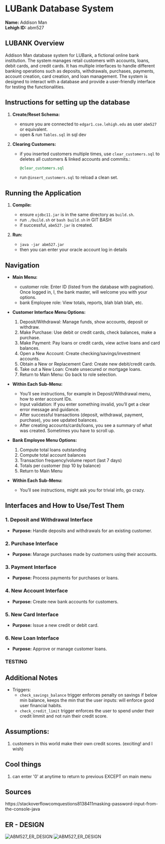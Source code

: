 # LUBank Database System

**Name:** Addison Man  
**Lehigh ID:** abm527 

## LUBANK Overview
Addison Man database system for LUBank, a fictional online bank institution. The system manages retail customers with accounts, loans, debit cards, and credit cards. It has multiple interfaces to handle different banking operations such as deposits, withdrawals, purchases, payments, account creation, card creation, and loan management. The system is designed to interact with a database and provide a user-friendly interface for testing the functionalities.

## Instructions for setting up the database
1. **Create/Reset Schema:**
   - ensure you are connected to `edgar1.cse.lehigh.edu` as user `abm527` or equivalent.
   - open & run `Tables.sql` in sql dev

3. **Clearing Customers:**
   - if you inserted customers multiple times, use `clear_customers.sql` to deletes all customers & linked accounts and commits.:
     ```sql
     @clear_customers.sql
     ```
   - run `@insert_customers.sql` to reload a clean set.

## Running the Application
1. **Compile:**
   - ensure `ojdbc11.jar` is in the same directory as `build.sh`.
   - run `./build.sh` or `bash build.sh` in GIT BASH
   - if successful, `abm527.jar` is created.

2. **Run:**
   - `java -jar abm527.jar`
   - then you can enter your oracle account log in details

## Navigation
- **Main Menu:**
  - customer role: Enter ID (listed from the database with pagination). Once logged in, I, the bank master, will welcome you with your options.
  - bank Employee role: View totals, reports, blah blah blah, etc.

- **Customer Interface Menu Options:**
  1. Deposit/Withdrawal: Manage funds, show accounts, deposit or withdraw.
  2. Make Purchase: Use debit or credit cards, check balances, make a purchase.
  3. Make Payment: Pay loans or credit cards, view active loans and card balances.
  4. Open a New Account: Create checking/savings/investment accounts.
  5. Obtain a New or Replacement Card: Create new debit/credit cards.
  6. Take out a New Loan: Create unsecured or mortgage loans.
  7. Return to Main Menu: Go back to role selection.

- **Within Each Sub-Menu:**
  - You’ll see instructions, for example in Deposit/Withdrawal menu, how to enter account IDs.
  - Input validation: If you enter something invalid, you’ll get a clear error message and guidance.
  - After successful transactions (deposit, withdrawal, payment, purchase), you see updated balances.
  - After creating accounts/cards/loans, you see a summary of what was created. Sometimes you have to scroll up.

- **Bank Employee Menu Options:**
  1. Compute total loans outstanding
  2. Compute total account balances
  3. Transaction frequency/volume report (last 7 days)
  4. Totals per customer (top 10 by balance)
  5. Return to Main Menu

- **Within Each Sub-Menu:**
  - You’ll see instructions, might ask you for trivial info, go crazy.

## **Interfaces and How to Use/Test Them**

### **1. Deposit and Withdrawal Interface**  
- **Purpose:** Handle deposits and withdrawals for an existing customer.  


### **2. Purchase Interface**  
- **Purpose:** Manage purchases made by customers using their accounts.  


### **3. Payment Interface**  
- **Purpose:** Process payments for purchases or loans.  


### **4. New Account Interface**  
- **Purpose:** Create new bank accounts for customers.  


### **5. New Card Interface**  
- **Purpose:** Issue a new credit or debit card.  


### **6. New Loan Interface**  
- **Purpose:** Approve or manage customer loans.  


### **TESTING**


## Additional Notes
- Triggers:
  - `check_savings_balance` trigger enforces penalty on savings if below min balance, keeps the min that the user inputs: will enforce good user financial habits.
  - `check_credit_limit` trigger enforces the user to spend under their credit limmit and not ruin their credit score.
  
## Assumptions:
1. customers in this world make their own credit scores. (exciting! and I wish)

## Cool things
1. can enter '0' at anytime to return to previous EXCEPT on main menu

## Sources
https://stackoverflowcomquestions8138411masking-password-input-from-the-console-java

## ER - DESIGN
![ABM527_ER_DESIGN](https://github.com/addison527/Bank_DatabaseSystem/main/images/ABM527_ER_DESIGN1.jpg?raw=true)
![ABM527_ER_DESIGN](https://github.com/addison527/Bank_DatabaseSystem/main/images/ABM527_ER_DESIGN1.jpg?raw=true)
